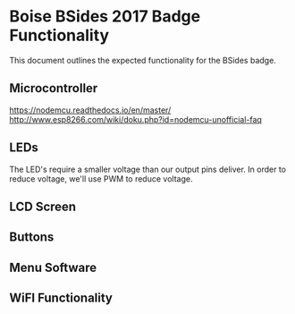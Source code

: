 Boise BSides 2017 Badge Functionality
=====================================
This document outlines the expected functionality for the BSides badge.

Microcontroller
---------------
https://nodemcu.readthedocs.io/en/master/
http://www.esp8266.com/wiki/doku.php?id=nodemcu-unofficial-faq

LEDs
----
The LED's require a smaller voltage than our output pins deliver. In order to reduce voltage, we'll use PWM to reduce voltage.

LCD Screen
----------

Buttons
-------

Menu Software
-------------

WiFI Functionality
------------------


